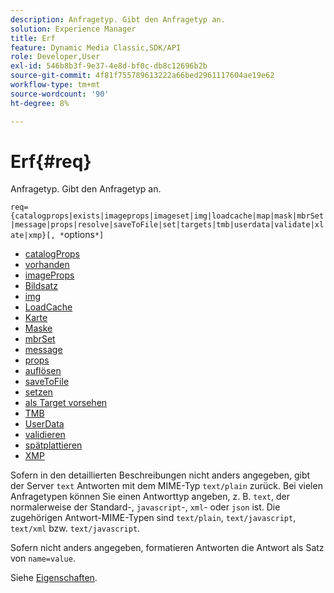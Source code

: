 ```yaml
---
description: Anfragetyp. Gibt den Anfragetyp an.
solution: Experience Manager
title: Erf
feature: Dynamic Media Classic,SDK/API
role: Developer,User
exl-id: 546b8b3f-9e37-4e8d-bf0c-db8c12696b2b
source-git-commit: 4f81f755789613222a66bed2961117604ae19e62
workflow-type: tm+mt
source-wordcount: '90'
ht-degree: 8%

---
```


# Erf{#req}

Anfragetyp. Gibt den Anfragetyp an.

`req={catalogprops|exists|imageprops|imageset|img|loadcache|map|mask|mbrSet|message|props|resolve|saveToFile|set|targets|tmb|userdata|validate|xlate|xmp}[, *`options`*]`

* [catalogProps](r-catalogprops.md)
* [vorhanden](r-exists.md)
* [imageProps](r-imageprops.md)
* [Bildsatz](r-imageset-req.md)
* [img](r-img.md)
* [LoadCache](r-loadcache.md)
* [Karte](r-map-req.md)
* [Maske](r-mask-req.md)
* [mbrSet](r-mbrset.md)
* [message](r-message.md)
* [props](r-props.md)
* [auflösen](r-resolve.md)
* [saveToFile](r-savetofile.md)
* [setzen](r-set.md)
* [als Target vorsehen](r-targets.md)
* [TMB](r-tmb.md)
* [UserData](r-userdata.md)
* [validieren](r-is-http-validate.md)
* [spätplattieren](r-xlate.md)
* [XMP](r-xmp.md)

Sofern in den detaillierten Beschreibungen nicht anders angegeben, gibt der Server `text` Antworten mit dem MIME-Typ `text/plain` zurück. Bei vielen Anfragetypen können Sie einen Antworttyp angeben, z. B. `text`, der normalerweise der Standard-, `javascript`-, `xml`- oder `json` ist. Die zugehörigen Antwort-MIME-Typen sind `text/plain`, `text/javascript`, `text/xml` bzw. `text/javascript`.

Sofern nicht anders angegeben, formatieren Antworten die Antwort als Satz von `name=value`.

Siehe [Eigenschaften](../../../../../../is-api/http-ref/image-serving-api-ref/c-http-protocol-reference/c-response-data/c-properties/c-properties.md#concept-49c609fd6de942cab422ee412353c9d9).
